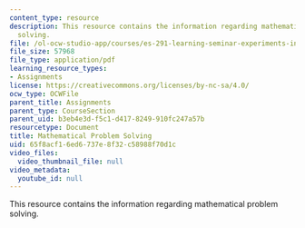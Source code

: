 ```yaml
---
content_type: resource
description: This resource contains the information regarding mathematical problem
  solving.
file: /ol-ocw-studio-app/courses/es-291-learning-seminar-experiments-in-education-spring-2003/65f8acf16ed6737e8f32c58988f70d1c_MITES_291S03_6b_math.pdf
file_size: 57968
file_type: application/pdf
learning_resource_types:
- Assignments
license: https://creativecommons.org/licenses/by-nc-sa/4.0/
ocw_type: OCWFile
parent_title: Assignments
parent_type: CourseSection
parent_uid: b3eb4e3d-f5c1-d417-8249-910fc247a57b
resourcetype: Document
title: Mathematical Problem Solving
uid: 65f8acf1-6ed6-737e-8f32-c58988f70d1c
video_files:
  video_thumbnail_file: null
video_metadata:
  youtube_id: null
---
```

This resource contains the information regarding mathematical problem solving.